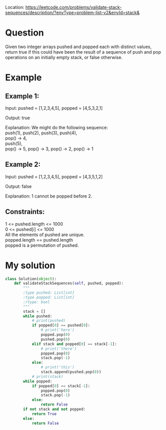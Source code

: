 Location: https://leetcode.com/problems/validate-stack-sequences/description/?envType=problem-list-v2&envId=stack&
# Question
Given two integer arrays pushed and popped each with distinct values, return true if this could have been the result of a sequence of push and pop operations on an initially empty stack, or false otherwise.

 
# Example

## Example 1:

Input: pushed = [1,2,3,4,5], popped = [4,5,3,2,1]

Output: true

Explanation: We might do the following sequence:\
push(1), push(2), push(3), push(4),\
pop() -> 4,\
push(5),\
pop() -> 5, pop() -> 3, pop() -> 2, pop() -> 1

## Example 2:

Input: pushed = [1,2,3,4,5], popped = [4,3,5,1,2]

Output: false

Explanation: 1 cannot be popped before 2.

## Constraints:

1 <= pushed.length <= 1000\
0 <= pushed[i] <= 1000\
All the elements of pushed are unique.\
popped.length == pushed.length\
popped is a permutation of pushed.
 

# My solution 
```python
class Solution(object):
    def validateStackSequences(self, pushed, popped):
        """
        :type pushed: List[int]
        :type popped: List[int]
        :rtype: bool
        """
        stack = []
        while pushed:
            # print(pushed)
            if popped[0] == pushed[0]:
                # print('here')
                popped.pop(0)
                pushed.pop(0)
            elif stack and popped[0] == stack[-1]:
                # print('there')
                popped.pop(0)
                stack.pop(-1)
            else:
                # print('this')
                stack.append(pushed.pop(0))
            # print(stack)
        while popped:
            if popped[0] == stack[-1]:
                popped.pop(0)
                stack.pop(-1)
            else:
                return False
        if not stack and not popped:
            return True
        else:
            return False
```
